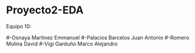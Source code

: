 # Proyecto2-EDA
Equipo 10:

#-Osnaya Martinez Emmanuel
#-Palacios Barcelos Juan Antonio
#-Romero Molina David
#-Vigi Garduño Marco Alejandro
